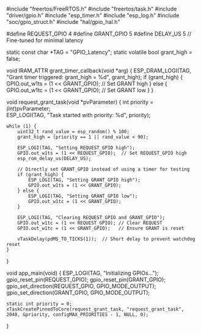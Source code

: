 #include "freertos/FreeRTOS.h"
#include "freertos/task.h"
#include "driver/gpio.h"
#include "esp_timer.h"
#include "esp_log.h"
#include "soc/gpio_struct.h"
#include "hal/gpio_hal.h"

#define REQUEST_GPIO 4
#define GRANT_GPIO 5
#define DELAY_US 5  // Fine-tuned for minimal latency

static const char *TAG = "GPIO_Latency";
static volatile bool grant_high = false;

void IRAM_ATTR grant_timer_callback(void *arg) {
    ESP_DRAM_LOGI(TAG, "Grant timer triggered: grant_high = %d", grant_high);
    if (grant_high) {
        GPIO.out_w1ts = (1 << GRANT_GPIO);  // Set GRANT high
    } else {
        GPIO.out_w1tc = (1 << GRANT_GPIO);  // Set GRANT low
    }
}

void request_grant_task(void *pvParameter) {
    int priority = *(int*)pvParameter;  
    ESP_LOGI(TAG, "Task started with priority: %d", priority);

    while (1) {
        uint32_t rand_value = esp_random() % 100;
        grant_high = (priority == 1 || rand_value < 90);

        ESP_LOGI(TAG, "Setting REQUEST_GPIO high");
        GPIO.out_w1ts = (1 << REQUEST_GPIO);  // Set REQUEST_GPIO high
        esp_rom_delay_us(DELAY_US);

        // Directly set GRANT_GPIO instead of using a timer for testing
        if (grant_high) {
            ESP_LOGI(TAG, "Setting GRANT_GPIO high");
            GPIO.out_w1ts = (1 << GRANT_GPIO);
        } else {
            ESP_LOGI(TAG, "Setting GRANT_GPIO low");
            GPIO.out_w1tc = (1 << GRANT_GPIO);
        }

        ESP_LOGI(TAG, "Clearing REQUEST_GPIO and GRANT_GPIO");
        GPIO.out_w1tc = (1 << REQUEST_GPIO); // Clear REQUEST
        GPIO.out_w1tc = (1 << GRANT_GPIO);   // Ensure GRANT is reset

        vTaskDelay(pdMS_TO_TICKS(1));  // Short delay to prevent watchdog reset
    }
}

void app_main(void) {
    ESP_LOGI(TAG, "Initializing GPIOs...");
    gpio_reset_pin(REQUEST_GPIO);
    gpio_reset_pin(GRANT_GPIO);
    gpio_set_direction(REQUEST_GPIO, GPIO_MODE_OUTPUT);
    gpio_set_direction(GRANT_GPIO, GPIO_MODE_OUTPUT);

    static int priority = 0;
    xTaskCreatePinnedToCore(request_grant_task, "request_grant_task", 2048, &priority, configMAX_PRIORITIES - 1, NULL, 0);
}
